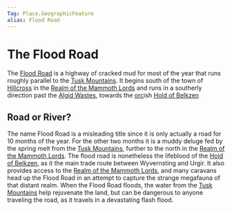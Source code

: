 ```yaml
---
Tag: Place,GeographicFeature
alias: Flood Road
---
```

# The Flood Road
The [Flood Road](https://pathfinderwiki.com/wiki/Flood_Road) is a highway of cracked mud for most of the year that runs roughly parallel to the [Tusk Mountains](Tusk-Mountains). It begins south of the town of [Hillcross](Hillcross) in the [Realm of the Mammoth Lords](Realm-of-the-Mammoth-Lords) and runs in a southerly direction past the [Algid Wastes](Algid-Wastes), towards the [orc](orc)ish [Hold of Belkzen](Hold-of-Belkzen)

## Road or River?
The name Flood Road is a misleading title since it is only actually a road for 10 months of the year. For the other two months it is a muddy deluge fed by the spring melt from the [Tusk Mountains](Tusk-Mountains), further to the north in the [Realm of the Mammoth Lords](Realm-of-the-Mammoth-Lords). The flood road is nonetheless the lifeblood of the [Hold of Belkzen](Hold-of-Belkzen), as it the main trade route between Wyvernsting and Urgir. It also provides access to the [Realm of the Mammoth Lords](Realm-of-the-Mammoth-Lords), and many caravans head up the Flood Road in an attempt to capture the strange megafauna of that distant realm. When the Flood Road floods, the water from the [Tusk Mountains](Tusk-Mountains) help rejuvenate the land, but can be dangerous to anyone traveling the road, as it travels in a devastating flash flood. 